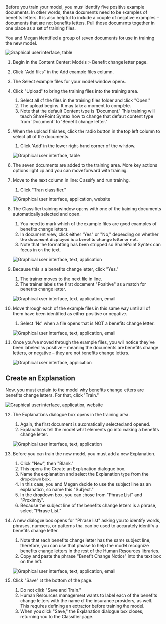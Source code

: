 Before you train your model, you must identify five positive example documents. In other words, these documents need to be examples of benefits letters. It is also helpful to include a couple of negative examples – documents that are not benefits letters. Pull those documents together in one place as a set of training files.

You and Megan identified a group of seven documents for use in training the new model.

![Graphical user interface, table](../media/image017.png)

1. Begin in the Content Center: Models > Benefit change letter page.
1. Click "Add files" in the Add example files column.
1. The Select example files for your model window opens.
1. Click "Upload" to bring the training files into the training area.
   1. Select all of the files in the training files folder and click "Open."
   1. The upload begins. It may take a moment to complete.
   1. Note that the default Content type is 'Document.' This training will teach SharePoint Syntex how to change that default content type from 'Document' to 'Benefit change letter.'
1. When the upload finishes, click the radio button in the top left column to select all of the documents.
   1. Click 'Add' in the lower right-hand corner of the window.

    ![Graphical user interface, table](../media/image019.png)

1. The seven documents are added to the training area. More key actions options light up and you can move forward with training.
1. Move to the next column in line: Classify and run training.
   1. Click "Train classifier."

    ![Graphical user interface, application, website](../media/image021.png)

1. The Classifier training window opens with one of the training documents automatically selected and open.
   1. You need to mark which of the example files are good examples of benefits change letters.
   1. In document view, click either "Yes" or "No," depending on whether the document displayed is a benefits change letter or not.
   1. Note that the formatting has been stripped so SharePoint Syntex can focus in on the text.

    ![Graphical user interface, text, application](../media/image023.png)

1. Because this is a benefits change letter, click "Yes."
   1. The trainer moves to the next file in line.
   1. The trainer labels the first document "Positive" as a match for benefits change letter.

    ![Graphical user interface, text, application, email](../media/image025.png)

1. Move through each of the example files in this same way until all of them have been identified as either positive or negative.
   1. Select 'No' when a file opens that is NOT a benefits change letter.

    ![Graphical user interface, text, application, email](../media/image027.png)

1. Once you've moved through the example files, you will notice they've been labeled as positive – meaning the documents are benefits change letters, or negative – they are not benefits change letters.

    ![Graphical user interface, application](../media/image029.png)

## Create an Explanation

Now, you must explain to the model why benefits change letters are benefits change letters. For that, click "Train."  

![Graphical user interface, application, website](../media/image031.png)

12. The Explanations dialogue box opens in the training area.
    1. Again, the first document is automatically selected and opened.  
    1. Explanations tell the model what elements go into making a benefits change letter.

    ![Graphical user interface, text, application](../media/image033.png)

1. Before you can train the new model, you must add a new Explanation.
   1. Click "New", then "Blank."
   1. This opens the Create an Explanation dialogue box.
   1. Name the explanation and select the Explanation type from the dropdown box.
   1. In this case, you and Megan decide to use the subject line as an explanation, so name this "Subject."
   1. In the dropdown box, you can chose from "Phrase List" and "Proximity".
   1. Because the subject line of the benefits change letters is a phrase, select "Phrase List."
1. A new dialogue box opens for "Phrase list" asking you to identify words, phrases, numbers, or patterns that can be used to accurately identify a benefits change letter.
   1. Note that each benefits change letter has the same subject line, therefore, you can use that phrase to help the model recognize benefits change letters in the rest of the Human Resources libraries.
   1. Copy and paste the phrase "Benefit Change Notice" into the text box on the left.

    ![Graphical user interface, text, application, email](../media/image035.png)

1. Click "Save" at the bottom of the page.
   1. Do not click "Save and Train."
   1. Human Resources management wants to label each of the benefits change letters with the name of the insurance providers, as well. This requires defining an extractor before training the model.
   1. When you click "Save," the Explanation dialogue box closes, returning you to the Classifier page.
